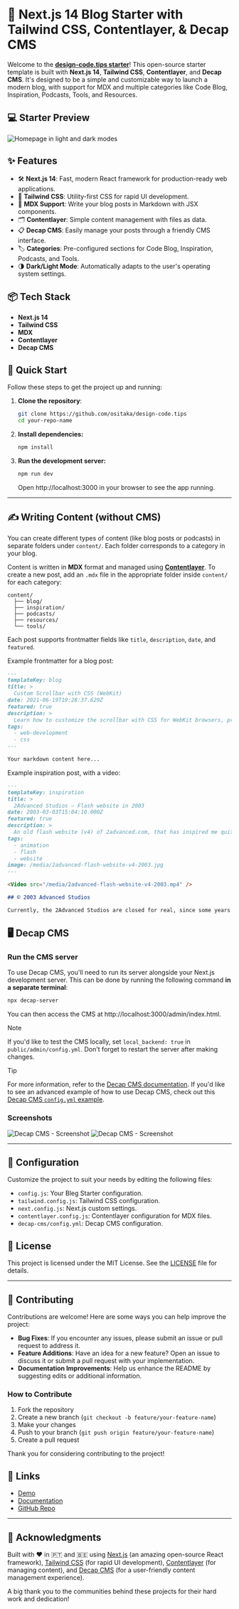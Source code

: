 # 🚀 Next.js 14 Blog Starter with Tailwind CSS, Contentlayer, & Decap CMS

Welcome to the [**design-code.tips starter**](https://design-code.tips/)! This open-source starter template is built with **Next.js 14**, **Tailwind CSS**, **Contentlayer**, and **Decap CMS**. It's designed to be a simple and customizable way to launch a modern blog, with support for MDX and multiple categories like Code Blog, Inspiration, Podcasts, Tools, and Resources.

## 💻 Starter Preview

![Homepage in light and dark modes](/starter-preview.png)

## ✨ Features

- 🛠️ **Next.js 14**: Fast, modern React framework for production-ready web applications.
- 🎨 **Tailwind CSS**: Utility-first CSS for rapid UI development.
- 📄 **MDX Support**: Write your blog posts in Markdown with JSX components.
- 🗂️ **Contentlayer**: Simple content management with files as data.
- 📋 **Decap CMS**: Easily manage your posts through a friendly CMS interface.
- 🏷️ **Categories**: Pre-configured sections for Code Blog, Inspiration, Podcasts, and Tools.
- 🌗 **Dark/Light Mode**: Automatically adapts to the user's operating system settings.

## 📦 Tech Stack

- **Next.js 14**
- **Tailwind CSS**
- **MDX**
- **Contentlayer**
- **Decap CMS**

## 🚀 Quick Start

Follow these steps to get the project up and running:

1. **Clone the repository**:

   ```bash
   git clone https://github.com/ositaka/design-code.tips
   cd your-repo-name
   ```

2. **Install dependencies:**

   ```bash
   npm install
   ```

3. **Run the development server:**

   ```bash
   npm run dev
   ```

   Open http://localhost:3000 in your browser to see the app running.

---

## ✍️ Writing Content (without CMS)

You can create different types of content (like blog posts or podcasts) in separate folders under `content/`. Each folder corresponds to a category in your blog.

Content is written in **MDX** format and managed using [**Contentlayer**](https://contentlayer.dev/). To create a new post, add an `.mdx` file in the appropriate folder inside `content/` for each category:

```
content/
  ├── blog/
  ├── inspiration/
  ├── podcasts/
  ├── resources/
  └── tools/
```

Each post supports frontmatter fields like `title`, `description`, `date`, and `featured`.

Example frontmatter for a blog post:

```md
---
templateKey: blog
title: >
  Custom Scrollbar with CSS (WebKit)
date: 2021-06-19T19:28:37.629Z
featured: true
description: >
  Learn how to customize the scrollbar with CSS for WebKit browsers, providing a visually appealing design for scrollable elements on your website.
tags:
  - web-development
  - css
---

Your markdown content here...
```

Example inspiration post, with a video:

```md
---
templateKey: inspiration
title: >
  2Advanced Studios — Flash website in 2003
date: 2003-03-03T15:04:10.000Z
featured: true
description: >
  An old flash website (v4) of 2advanced.com, that has inspired me quite a lot in my teenage years.
tags:
  - animation
  - flash
  - website
image: /media/2advanced-flash-website-v4-2003.jpg
---

<Video src="/media/2advanced-flash-website-v4-2003.mp4" />

## © 2003 Advanced Studios

Currently, the 2Advanced Studios are closed for real, since some years already.
```

## 🖥️ Decap CMS

### Run the CMS server

To use Decap CMS, you'll need to run its server alongside your Next.js development server. This can be done by running the following command **in a separate terminal**:

```bash
npx decap-server
```

You can then access the CMS at http://localhost:3000/admin/index.html.

> [!NOTE]  
> If you'd like to test the CMS locally, set `local_backend: true` in `public/admin/config.yml`. Don't forget to restart the server after making changes.

> [!TIP]  
> For more information, refer to the [Decap CMS documentation](https://decapcms.org/docs/). If you'd like to see an advanced example of how to use Decap CMS, check out this [Decap CMS `config.yml` example](https://github.com/decaporg/decap-cms/blob/main/dev-test/config.yml).

### Screenshots

![Decap CMS - Screenshot](/screenshot--cms1.png)
![Decap CMS - Screenshot](/screenshot--cms2.png)

---

## 📖 Configuration

Customize the project to suit your needs by editing the following files:

- `config.js`: Your Bleg Starter configuration.
- `tailwind.config.js`: Tailwind CSS configuration.
- `next.config.js`: Next.js custom settings.
- `contentlayer.config.js`: Contentlayer configuration for MDX files.
- `decap-cms/config.yml`: Decap CMS configuration.

## 📄 License

This project is licensed under the MIT License. See the [LICENSE](/LICENSE) file for details.

---

## 📣 Contributing

Contributions are welcome! Here are some ways you can help improve the project:

- **Bug Fixes**: If you encounter any issues, please submit an issue or pull request to address it.
- **Feature Additions**: Have an idea for a new feature? Open an issue to discuss it or submit a pull request with your implementation.
- **Documentation Improvements**: Help us enhance the README by suggesting edits or additional information.

### How to Contribute

1. Fork the repository
2. Create a new branch (`git checkout -b feature/your-feature-name`)
3. Make your changes
4. Push to your branch (`git push origin feature/your-feature-name`)
5. Create a pull request

Thank you for considering contributing to the project!

## 🔗 Links

- [Demo](https://design-code.tips)
- [Documentation](https://github.com/ositaka/nextjs-blog-tailwind-starter/blob/main/README.md)
- [GitHub Repo](https://github.com/ositaka/nextjs-blog-tailwind-starter)

---

## 🙌 Acknowledgments

Built with ❤️ in 🇵🇹 and 🇧🇪 using [Next.js](https://nextjs.org/) (an amazing open-source React framework), [Tailwind CSS](https://tailwindcss.com/) (for rapid UI development), [Contentlayer](https://contentlayer.dev/) (for managing content), and [Decap CMS](https://decapcms.org/) (for a user-friendly content management experience).

A big thank you to the communities behind these projects for their hard work and dedication!
